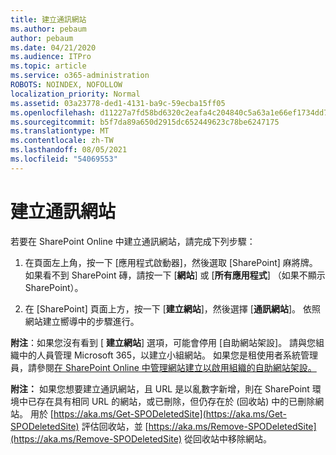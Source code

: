```yaml
---
title: 建立通訊網站
ms.author: pebaum
author: pebaum
ms.date: 04/21/2020
ms.audience: ITPro
ms.topic: article
ms.service: o365-administration
ROBOTS: NOINDEX, NOFOLLOW
localization_priority: Normal
ms.assetid: 03a23778-ded1-4131-ba9c-59ecba15ff05
ms.openlocfilehash: d11227a7fd58bd6320c2eafa4c204840c5a63a1e66ef1734dd781a3c1c0d3131
ms.sourcegitcommit: b5f7da89a650d2915dc652449623c78be6247175
ms.translationtype: MT
ms.contentlocale: zh-TW
ms.lasthandoff: 08/05/2021
ms.locfileid: "54069553"
---
```

# <a name="create-a-communication-site"></a>建立通訊網站

若要在 SharePoint Online 中建立通訊網站，請完成下列步驟： 
  
1. 在頁面左上角，按一下 [應用程式啟動器]，然後選取 [SharePoint] 麻將牌。 如果看不到 SharePoint 磚，請按一下 [**網站**] 或 [**所有應用程式**] （如果不顯示 SharePoint）。 
    
2. 在 [SharePoint] 頁面上方，按一下 [**建立網站**]，然後選擇 [**通訊網站**]。 依照網站建立嚮導中的步驟進行。 
    
 **附注**：如果您沒有看到 [ **建立網站**] 選項，可能會停用 [自助網站架設]。 請與您組織中的人員管理 Microsoft 365，以建立小組網站。 如果您是租使用者系統管理員，請參閱[在 SharePoint Online 中管理網站建立以啟用組織的自助網站架設。](https://go.microsoft.com/fwlink/?linkid=2018780)
  
 **附注：** 如果您想要建立通訊網站，且 URL 是以亂數字新增，則在 SharePoint 環境中已存在具有相同 URL 的網站，或已刪除，但仍存在於 (回收站) 中的已刪除網站。 用於 [https://aka.ms/Get-SPODeletedSite](https://aka.ms/Get-SPODeletedSite) 評估回收站，並 [https://aka.ms/Remove-SPODeletedSite](https://aka.ms/Remove-SPODeletedSite) 從回收站中移除網站。 
  


